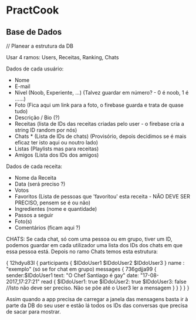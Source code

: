 # PractCook

## Base de Dados

// Planear a estrutura da DB

Usar 4 ramos: Users, Receitas, Ranking, Chats

Dados de cada usuário:
 - Nome
 - E-mail
 - Nível (Noob, Experiente, ...) (Talvez guardar em número? - 0 é noob,  1 é ......)
 - Foto (Fica aqui um link para a foto, o firebase guarda e trata de quase tudo)
 - Descrição / Bio (?)
 - Receitas (lista de IDs das receitas criadas pelo user - o firebase cria a string ID random por nós)
 - Chats * (Lista de IDs de chats) (Provisório, depois decidimos se é mais eficaz ter isto aqui ou noutro lado)
 - Listas (Playlists mas para receitas)
 - Amigos (Lista dos IDs dos amigos)

Dados de cada receita:
 - Nome da Receita
 - Data (será preciso ?)
 - Votos
 - Favoritos (Lista de pessoas que 'favoritou' esta receita - NÃO DEVE SER PRECISO, pensem se é ou não)
 - Ingredientes (nome e quantidade)
 - Passos a seguir
 - Foto(s)
 - Comentários (ficam aqui ?)


CHATS: Se cada chat, só com uma pessoa ou em grupo, tiver um ID, podemos guardar em cada utilizador uma lista dos IDs dos chats em que essa pessoa está.
Depois no ramo Chats temos esta estrutura: 

{
  12hdyu83l {
    participants {
      $IDdoUser1
      $IDdoUser2
      $IDdoUser3
    }
    name : "exemplo" (só se for chat em grupo)
    messages {
      736gdjja99 {
        sender:$IDdoUser1
        text: "O Chef Santiago é gay"
        date: "17-08-2017_17:27:21"
        read {
          $IDdoUser1: true
          $IDdoUser2: true
          $IDdoUser3: false //Isto não deve ser preciso. Não se põe até o User3 ler a mensagem
        }
      }
    }
  }
}

Assim quando a app precisa de carregar a janela das mensagens basta ir à parte da DB do seu user e estão lá todos os IDs das conversas que precisa de sacar para mostrar.